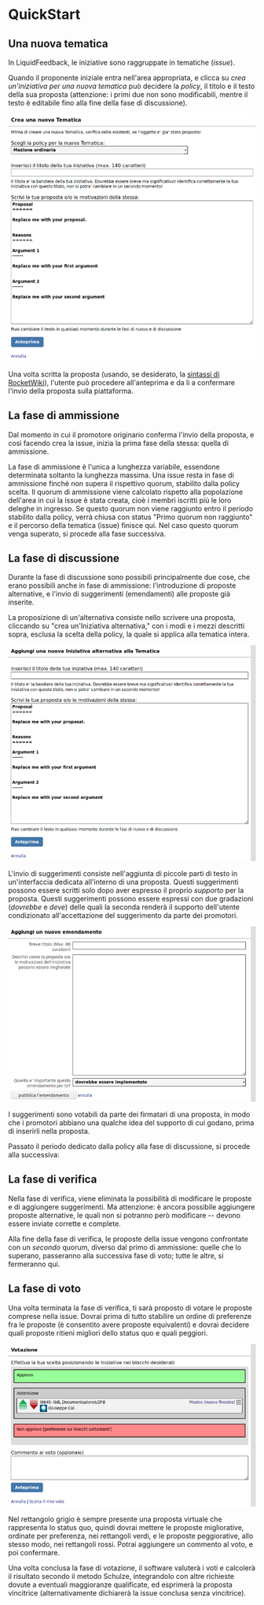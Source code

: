 ---
---

# QuickStart

## Una nuova tematica

In LiquidFeedback, le iniziative sono raggruppate in tematiche (*issue*).

Quando il proponente iniziale entra nell'area appropriata, e clicca su *crea un'iniziativa per una nuova tematica* può decidere la *policy*, il titolo e il testo della sua proposta (attenzione: i primi due non sono modificabili, mentre il testo è editabile fino alla fine della fase di discussione).

![L'interfaccia di creazione per una nuova issue](./static/nuova_tematica.png)

Una volta scritta la proposta (usando, se desiderato, la [sintassi di RocketWiki](https://www.public-software-group.org/rocketwiki)), l'utente può procedere all'anteprima e da li a confermare l'invio della proposta sulla piattaforma.

## La fase di ammissione

Dal momento in cui il promotore originario conferma l'invio della proposta, e così facendo crea la issue, inizia la prima fase della stessa: quella di ammissione. 

La fase di ammissione è l'unica a lunghezza variabile, essendone determinata soltanto la lunghezza massima. Una issue resta in fase di ammissione finché non supera il rispettivo quorum, stabilito dalla policy scelta. Il quorum di ammissione viene calcolato rispetto alla popolazione dell'area in cui la issue è stata creata, cioè i membri iscritti più le loro deleghe in ingresso. Se questo quorum non viene raggiunto entro il periodo stabilito dalla policy, verrà chiusa con status "Primo quorum non raggiunto" e il percorso della tematica (issue) finisce qui. Nel caso questo quorum venga superato, si procede alla fase successiva.

## La fase di discussione

Durante la fase di discussione sono possibili principalmente due cose, che erano possibili anche in fase di ammissione: l'introduzione di proposte alternative, e l'invio di suggerimenti (emendamenti) alle proposte già inserite.

La proposizione di un'alternativa consiste nello scrivere una proposta, cliccando su "crea un'Iniziativa alternativa," con i modi e i mezzi descritti sopra, esclusa la scelta della policy, la quale si applica alla tematica intera.

![L'interfaccia per l'inserimento di una proposta alternativa](./static/nuova_alternativa.png)

L'invio di suggerimenti consiste nell'aggiunta di piccole parti di testo in un'interfaccia dedicata all'interno di una proposta. Questi suggerimenti possono essere scritti solo dopo aver espresso il proprio *supporto* per la proposta. Questi suggerimenti possono essere espressi con due gradazioni (*dovrebbe* e *deve*) delle quali la seconda renderà il supporto dell'utente condizionato all'accettazione del suggerimento da parte dei promotori.

![L'interfaccia per l'inserimento di suggerimenti](./static/nuovo_suggerimento.png)

I suggerimenti sono votabili da parte dei firmatari di una proposta, in modo che i promotori abbiano una qualche idea del supporto di cui godano, prima di inserirli nella proposta.

Passato il periodo dedicato dalla policy alla fase di discussione, si procede alla successiva:

## La fase di verifica

Nella fase di verifica, viene eliminata la possibilità di modificare le proposte e di aggiungere suggerimenti. Ma attenzione: è ancora possibile aggiungere proposte alternative, le quali non si potranno però modificare -- devono essere inviate corrette e complete.

Alla fine della fase di verifica, le proposte della issue vengono confrontate con un *secondo* quorum, diverso dal primo di ammissione: quelle che lo superano, passeranno alla successiva fase di voto; tutte le altre, si fermeranno qui.

## La fase di voto

Una volta terminata la fase di verifica, ti sarà proposto di votare le proposte comprese nella issue. Dovrai prima di tutto stabilire un ordine di preferenze fra le proposte (è consentito avere proposte equivalenti) e dovrai decidere quali proposte ritieni migliori dello status quo e quali peggiori.

![La scheda elettorale](./static/votazione.png)

Nel rettangolo grigio è sempre presente una proposta virtuale che rappresenta lo status quo, quindi dovrai mettere le proposte migliorative, ordinate per preferenza, nei rettangoli verdi, e le proposte peggiorative, allo stesso modo, nei rettangoli rossi. Potrai aggiungere un commento al voto, e poi confermare.

Una volta conclusa la fase di votazione, il software valuterà i voti e calcolerà il risultato secondo il metodo Schulze, integrandolo con altre richieste dovute a eventuali maggioranze qualificate, ed esprimerà la proposta vincitrice (alternativamente dichiarerà la issue conclusa senza vincitrice).

